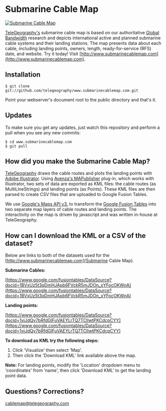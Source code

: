 
Submarine Cable Map
===================

[![Submarine Cable Map](http://26.media.tumblr.com/tumblr_lru2g8MJaV1qcsswzo1_500.png)](http://www.submarinecablemap.com)

[TeleGeography's](http://www.telegeography.com) submarine cable map is based on our authoritative [Global Bandwidth](http://www.telegeography.com/research-services/global-bandwidth-research-service/) research and depicts international active and planned submarine cable systems and their landing stations. The map presents data about each cable, including landing points, owners, length, ready-for-service (RFS) date, and website. Try it today! Visit [http://www.submarinecablemap.com](http://www.submarinecablemap.com).


Installation
------------

    $ git clone git://github.com/telegeography/www.submarinecablemap.com.git

Point your webserver's document root to the public directory and that's it.


Updates
-------

To make sure you get any updates, just watch this repository and perform a pull when you see any new commits:

    $ cd www.submarinecablemap.com
    $ git pull


How did you make the Submarine Cable Map?
-------------------------------

[TeleGeography](http://www.telegeography.com) draws the cable routes and plots the landing points with [Adobe Illustrator](http://www.adobe.com/products/illustrator.html). Using [Avenza's MAPublisher](http://www.avenza.com/mapublisher) plug-in, which works with Illustrator, two sets of data are exported as KML files: the cable routes (as MultiLineStrings) and landing points (as Points). These KML files are then parsed to create CSV files that are uploaded to Google Fusion Tables.

We use [Google's Maps API v3.](http://code.google.com/apis/maps/documentation/javascript/) to transform the [Google Fusion Tables](http://www.google.com/fusiontables) into two separate map layers of cable routes and landing points. The interactivity on the map is driven by javascript and was written in-house at TeleGeography.


How can I download the KML or a CSV of the dataset?
--------------------------------------------------

Below are links to both of the datasets used for the [http://www.submarinecablemap.com](Submarine Cable Map).

__Submarine Cables:__

[https://www.google.com/fusiontables/DataSource?docid=1BVxUz5t3qDmHJApb6FVckR5mJDOn_xYFocOKWnA](https://www.google.com/fusiontables/DataSource?docid=1BVxUz5t3qDmHJApb6FVckR5mJDOn_xYFocOKWnA)

__Landing points:__

[https://www.google.com/fusiontables/DataSource?docid=1viJdQy7bRfdGlFuVAEYLrTQ7TClIwtPKCdcpCYY](https://www.google.com/fusiontables/DataSource?docid=1viJdQy7bRfdGlFuVAEYLrTQ7TClIwtPKCdcpCYY)


__To download as KML try the following steps:__

1. Click 'Visualize' then select 'Map'.
2. Then click the 'Download KML' link available above the map.

__Note:__ For landing points, modify the 'Location' dropdown menu to 'coordinates' from 'name', then click 'Download KML' to get the landing point data.


Questions? Corrections?
------------------------

[cablemap@telegeography.com](mailto:cablemap@telegeography.com)
